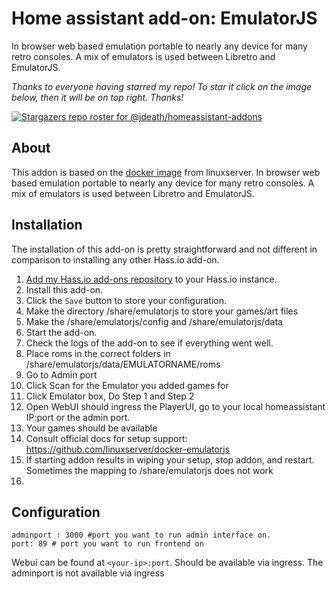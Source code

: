# Home assistant add-on: EmulatorJS
 In browser web based emulation portable to nearly any device for many retro consoles. A mix of emulators is used between Libretro and EmulatorJS.
 
 
_Thanks to everyone having starred my repo! To star it click on the image below, then it will be on top right. Thanks!_

[![Stargazers repo roster for @jdeath/homeassistant-addons](https://reporoster.com/stars/jdeath/homeassistant-addons)](https://github.com/jdeath/homeassistant-addons/stargazers)

## About

This addon is based on the [docker image](https://github.com/linuxserver/docker-emulatorjs) from linuxserver. In browser web based emulation portable to nearly any device for many retro consoles. A mix of emulators is used between Libretro and EmulatorJS.

## Installation

The installation of this add-on is pretty straightforward and not different in
comparison to installing any other Hass.io add-on.

1. [Add my Hass.io add-ons repository][repository] to your Hass.io instance.
1. Install this add-on.
1. Click the `Save` button to store your configuration.
1. Make the directory /share/emulatorjs to store your games/art files
1. Make the /share/emulatorjs/config and /share/emulatorjs/data
1. Start the add-on.
1. Check the logs of the add-on to see if everything went well.
1. Place roms in the correct folders in /share/emulatorjs/data/EMULATORNAME/roms
1. Go to Admin port
1. Click Scan for the Emulator you added games for
1. Click Emulator box, Do Step 1 and Step 2
1. Open WebUI should ingress the PlayerUI, go to your local homeassistant IP:port or the admin port.
1. Your games should be available
1. Consult official docs for setup support: https://github.com/linuxserver/docker-emulatorjs
1. If starting addon results in wiping your setup, stop addon, and restart. Sometimes the mapping to /share/emulatorjs does not work
2. 
## Configuration

```
adminport : 3000 #port you want to run admin interface on.
port: 89 # port you want to run frontend on
```

Webui can be found at `<your-ip>:port`. Should be available via ingress. The adminport is not available via ingress

[repository]: https://github.com/jdeath/homeassistant-addons
